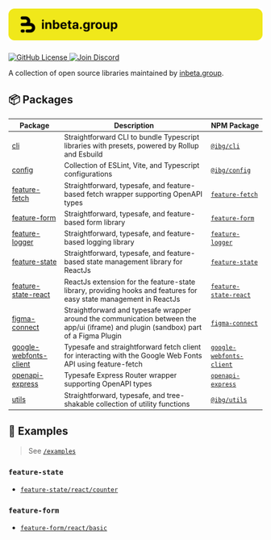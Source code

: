 <h1 align="center">
    <img src="./.github/assets/banner.svg" alt="inbeta.group (ibg) banner">
</h1>

<p align="left">
    <a href="https://github.com/inbeta-group/monorepo/blob/develop/LICENSE">
        <img src="https://img.shields.io/github/license/inbeta-group/monorepo.svg?label=license&style=flat&colorA=293140&colorB=F0E81A" alt="GitHub License"/>
    </a>
    <a href="https://dyn.art/s/discord/?source=inbeta-group-readme">
        <img src="https://img.shields.io/discord/795291052897992724.svg?label=&logo=discord&logoColor=000000&color=293140&labelColor=F0E81A" alt="Join Discord"/>
    </a>
</p>

A collection of open source libraries maintained by [inbeta.group](https://inbeta.group).

## 📦 Packages

| Package | Description | NPM Package |
|---------|-------------|-------------|
| [cli](https://github.com/inbeta-group/monorepo/blob/develop/packages/cli) | Straightforward CLI to bundle Typescript libraries with presets, powered by Rollup and Esbuild | [`@ibg/cli`](https://www.npmjs.com/package/@ibg/cli) |
| [config](https://github.com/inbeta-group/monorepo/blob/develop/packages/cli) | Collection of ESLint, Vite, and Typescript configurations | [`@ibg/config`](https://www.npmjs.com/package/@ibg/config) |
| [feature-fetch](https://github.com/inbeta-group/monorepo/blob/develop/packages/feature-fetch) | Straightforward, typesafe, and feature-based fetch wrapper supporting OpenAPI types | [`feature-fetch`](https://www.npmjs.com/package/feature-fetch) |
| [feature-form](https://github.com/inbeta-group/monorepo/blob/develop/packages/feature-form) | Straightforward, typesafe, and feature-based form library | [`feature-form`](https://www.npmjs.com/package/feature-form) |
| [feature-logger](https://github.com/inbeta-group/monorepo/blob/develop/packages/feature-logger) | Straightforward, typesafe, and feature-based logging library | [`feature-logger`](https://www.npmjs.com/package/feature-logger) |
| [feature-state](https://github.com/inbeta-group/monorepo/blob/develop/packages/feature-state) | Straightforward, typesafe, and feature-based state management library for ReactJs | [`feature-state`](https://www.npmjs.com/package/feature-state) |
| [feature-state-react](https://github.com/inbeta-group/monorepo/blob/develop/packages/feature-state-react) | ReactJs extension for the feature-state library, providing hooks and features for easy state management in ReactJs | [`feature-state-react`](https://www.npmjs.com/package/feature-state-react) |
| [figma-connect](https://github.com/inbeta-group/monorepo/blob/develop/packages/figma-connect) | Straightforward and typesafe wrapper around the communication between the app/ui (iframe) and plugin (sandbox) part of a Figma Plugin | [`figma-connect`](https://www.npmjs.com/package/figma-connect) |
| [google-webfonts-client](https://github.com/inbeta-group/monorepo/blob/develop/packages/google-webfonts-client) | Typesafe and straightforward fetch client for interacting with the Google Web Fonts API using feature-fetch | [`google-webfonts-client`](https://www.npmjs.com/package/google-webfonts-client) |
| [openapi-express](https://github.com/inbeta-group/monorepo/blob/develop/packages/openapi-express) | Typesafe Express Router wrapper supporting OpenAPI types | [`openapi-express`](https://www.npmjs.com/package/openapi-express) |
| [utils](https://github.com/inbeta-group/monorepo/blob/develop/packages/utils) | Straightforward, typesafe, and tree-shakable collection of utility functions | [`@ibg/utils`](https://www.npmjs.com/package/@ibg/utils) |

## 👀 Examples

> See [`/examples`](https://github.com/inbeta-group/monorepo/tree/develop/examples)

### `feature-state`
- [`feature-state/react/counter`](https://github.com/inbeta-group/monorepo/tree/develop/examples/feature-state/react/counter)

### `feature-form`
- [`feature-form/react/basic`](https://github.com/inbeta-group/monorepo/tree/develop/examples/feature-form/react/basic)

